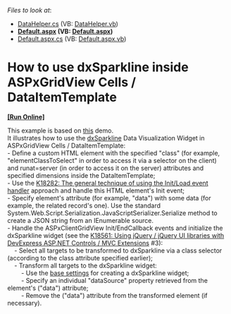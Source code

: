 <!-- default file list -->
*Files to look at*:

* [DataHelper.cs](./CS/App_Code/DataHelper.cs) (VB: [DataHelper.vb](./VB/App_Code/DataHelper.vb))
* **[Default.aspx](./CS/Default.aspx) (VB: [Default.aspx](./VB/Default.aspx))**
* [Default.aspx.cs](./CS/Default.aspx.cs) (VB: [Default.aspx.vb](./VB/Default.aspx.vb))
<!-- default file list end -->
# How to use dxSparkline inside ASPxGridView Cells / DataItemTemplate
<!-- run online -->
**[[Run Online]](https://codecentral.devexpress.com/t260979/)**
<!-- run online end -->


This example is based on <a href="http://js.devexpress.com/Demos/WidgetsGallery/#demo/chartssparklinessparklinesline/generic/light/default">this</a> demo.<br />It illustrates how to use the <a href="http://js.devexpress.com/Documentation/ApiReference/Data_Visualization_Widgets/dxSparkline/">dxSparkline</a> Data Visualization Widget in ASPxGridView Cells / DataItemTemplate:<br />- Define a custom HTML element with the specified "class" (for example, "elementClassToSelect" in order to access it via a selector on the client) and runat=server (in order to access it on the server) attributes and specified dimensions inside the DataItemTemplate;<br />- Use the <a href="https://www.devexpress.com/Support/Center/p/K18282">K18282: The general technique of using the Init/Load event handler</a> approach and handle this HTML element's Init event;<br />- Specify element's attribute (for example, "data") with some data (for example, the related record's one). Use the standard System.Web.Script.Serialization.JavaScriptSerializer.Serialize method to create a JSON string from an IEnumerable source.<br />- Handle the ASPxClientGridView Init/EndCallback events and initialize the dxSparkline widget (see the <a href="https://www.devexpress.com/Support/Center/p/K18561">K18561: Using jQuery / jQuery UI libraries with DevExpress ASP.NET Controls / MVC Extensions</a> #3):<br />    - Select all targets to be transformed to dxSparkline via a class selector (according to the class attribute specified earlier);<br />    - Transform all targets to the dxSparkline widget:<br />        - Use the <a href="http://js.devexpress.com/Documentation/Guide/Data_Visualization/Basics/Working_with_Widgets/">base settings</a> for creating a dxSparkline widget;<br />        - Specify an individual "dataSource" property retrieved from the element's ("data") attribute;<br />        - Remove the ("data") attribute from the transformed element (if necessary).

<br/>


